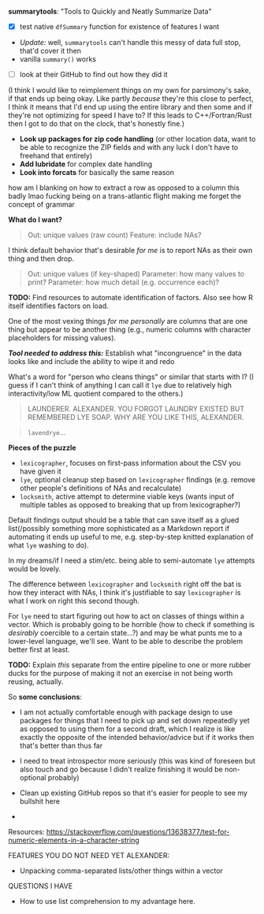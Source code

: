 **summarytools**: "Tools to Quickly and Neatly Summarize Data"
- [x] test native `dfSummary` function for existence of features I want 
- *Update:* well, `summarytools` can't handle this messy of data full stop, that'd cover it then 
- vanilla `summary()` works 
- [ ] look at their GitHub to find out how they did it 

(I think I would like to reimplement things on my own for parsimony's sake, if that ends up being okay. Like partly *because* they're this close to perfect, I think it means that I'd end up using the entire library and then some and if they're not optimizing for speed I have to? If this leads to C++/Fortran/Rust then I got to do that on the clock, that's honestly fine.) 

- **Look up packages for zip code handling** (or other location data, want to be able to recognize the ZIP fields and with any luck I don't have to freehand that entirely)
- **Add lubridate** for complex date handling
- **Look into forcats** for basically the same reason 

how am I blanking on how to extract a row as opposed to a column this badly lmao fucking being on a trans-atlantic flight making me forget the concept of grammar

**What do I want?**

> Out: unique values (raw count)
> Feature: include NAs? 

I think default behavior that's desirable *for me* is to report NAs as their own thing and then drop. 

> Out: unique values (if key-shaped)
> Parameter: how many values to print? 
> Parameter: how much detail (e.g. occurrence each)?

**TODO:** Find resources to automate identification of factors. Also see how R itself identifies factors on load. 

One of the most vexing things *for me personally* are columns that are one thing but appear to be another thing (e.g., numeric columns with character placeholders for missing values). 

***Tool needed to address this:*** Establish what "incongruence" in the data looks like and include the ability to wipe it and redo 

What's a word for "person who cleans things" or similar that starts with l? (I guess if I can't think of anything I can call it `lye` due to relatively high interactivity/low ML quotient compared to the others.)

> LAUNDERER. ALEXANDER. YOU FORGOT LAUNDRY EXISTED BUT REMEMBERED LYE SOAP. WHY ARE YOU LIKE THIS, ALEXANDER.

> `lavendrye`...

**Pieces of the puzzle**
- `lexicographer`, focuses on first-pass information about the CSV you have given it 
- `lye`, optional cleanup step based on `lexicographer` findings (e.g. remove other people's definitions of NAs and recalculate)
- `locksmith`, active attempt to determine viable keys (wants input of multiple tables as opposed to breaking that up from lexicographer?)

Default findings output should be a table that can save itself as a glued list(/possibly something more sophisticated as a Markdown report if automating it ends up useful to me, e.g. step-by-step knitted explanation of what `lye` washing to do).

In my dreams/if I need a stim/etc. being able to semi-automate `lye` attempts would be lovely.

The difference between `lexicographer` and `locksmith` right off the bat is how they interact with NAs, I think it's justifiable to say `lexicographer` is what I work on right this second though.

For `lye` need to start figuring out how to act on classes of things within a vector. Which is probably going to be horrible (how to check if something is *desirably* coercible to a certain state...?) and may be what punts me to a lower-level language, we'll see. Want to be able to describe the problem better first at least. 

**TODO:** Explain *this* separate from the entire pipeline to one or more rubber ducks for the purpose of making it not an exercise in not being worth reusing, actually.

So **some conclusions**:
- I am not actually comfortable enough with package design to use packages for things that I need to pick up and set down repeatedly yet as opposed to using them for a second draft, which I realize is like exactly the opposite of the intended behavior/advice but if it works then that's better than thus far
- I need to treat introspector more seriously (this was kind of foreseen but also touch and go because I didn't realize finishing it would be non-optional probably) 
- Clean up existing GitHub repos so that it's easier for people to see my bullshit here 

-

Resources: https://stackoverflow.com/questions/13638377/test-for-numeric-elements-in-a-character-string

FEATURES YOU DO NOT NEED YET ALEXANDER:
- Unpacking comma-separated lists/other things within a vector

QUESTIONS I HAVE
- How to use list comprehension to my advantage here.